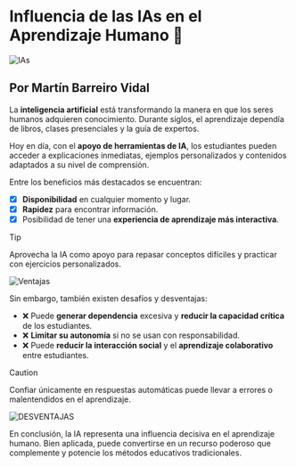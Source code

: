 # **Influencia de las IAs en el Aprendizaje Humano** :robot:



![IAs](https://megaprofe.es/wp-content/uploads/2024/06/DALL%C2%B7E-2024-06-03-19.03.29-A-wide-image-illustrating-the-impact-of-AI-on-learning-teaching-and-education.-The-scene-should-be-a-modern-classroom-setting-with-students-of-vario.webp)

## Por Martín Barreiro Vidal

La **inteligencia artificial** está transformando la manera en que los seres humanos adquieren conocimiento.
Durante siglos, el aprendizaje dependía de libros, clases presenciales y la guía de expertos.

Hoy en día, con el **apoyo de herramientas de IA**, los estudiantes pueden acceder a explicaciones inmediatas, ejemplos personalizados y contenidos adaptados a su nivel de comprensión.

Entre los beneficios más destacados se encuentran:
- [x] **Disponibilidad** en cualquier momento y lugar. 
- [x] **Rapidez** para encontrar información.
- [x] Posibilidad de tener una **experiencia de aprendizaje más interactiva**.

> [!TIP]
> Aprovecha la IA como apoyo para repasar conceptos difíciles y practicar con ejercicios personalizados.

![Ventajas](https://kajabi-storefronts-production.kajabi-cdn.com/kajabi-storefronts-production/file-uploads/blogs/2147503248/images/a48fda7-5b64-7ae5-0116-75c4301fd3a_infografia-inteligencia-artificial-en-la-educacion-mundana.jpg)

Sin embargo, también existen desafíos y desventajas:
- :x: Puede **generar dependencia** excesiva y **reducir la capacidad crítica** de los estudiantes.  
- :x: **Limitar su autonomía** si no se usan con responsabilidad.
- :x: Puede **reducir la interacción social** y el **aprendizaje colaborativo** entre estudiantes.

> [!CAUTION]
> Confiar únicamente en respuestas automáticas puede llevar a errores o malentendidos en el aprendizaje.

![DESVENTAJAS](https://www.sistemaimpulsa.com/blog/wp-content/uploads/2024/04/Desventajas-de-la-Inteligencia-Artificial-2.jpg)

En conclusión, la IA representa una influencia decisiva en el aprendizaje humano. Bien aplicada, puede convertirse en un recurso poderoso que complemente y potencie los métodos educativos tradicionales.

